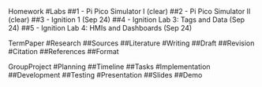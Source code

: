 Homework
#Labs
##1 - Pi Pico Simulator I (clear)
##2 - Pi Pico Simulator II (clear)
##3 - Ignition 1 (Sep 24)
##4 - Ignition Lab 3: Tags and Data (Sep 24)
##5 - Ignition Lab 4: HMIs and Dashboards (Sep 24)

TermPaper
#Research
##Sources
##Literature
#Writing
##Draft
##Revision
#Citation
##References
##Format

GroupProject
#Planning
##Timeline
##Tasks
#Implementation
##Development
##Testing
#Presentation
##Slides
##Demo

